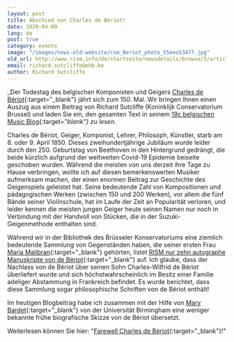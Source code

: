 ```yaml
---
layout: post
title: Abschied von Charles de Bériot!
date: 2020-04-09
lang: de
post: true
category: events
image: "/images/news-old-website/csm_Beriot_photo_55eea5347f.jpg"
old_url: http://www.rism.info/de/startseite/newsdetails/browse/5/article/64/farewell-charles-de-beriot.html
email: richard.sutcliffe@ehb.be
author: Richard Sutcliffe
---
```


_Der Todestag des belgischen Komponisten und Geigers [Charles de Bériot](https://opac.rism.info/search?View=rism&author=Charles+de+B%C3%A9riot){:target="_blank"} jährt sich zum 150. Mal. Wir bringen Ihnen einen Auszug aus einem Beitrag von Richard Sutcliffe (Koninklijk Conservatorium Brussel) und laden Sie ein, den gesamten Text in seinem [19c belgischen Music Blog](https://19cbelgian.music.blog/2020/04/07/farewell-charles-de-beriot/){:target="_blank"} zu lesen._

Charles de Bériot, Geiger, Komponist, Lehrer, Philosoph, Künstler, starb am 8. oder 9. April 1850. Dieses zweihundertjährige Jubiläum wurde leider durch den 250. Geburtstag von Beethoven in den Hintergrund gedrängt, die beide kürzlich aufgrund der weltweiten Covid-19 Epidemie beiseite geschoben wurden. Während die meisten von uns derzeit ihre Tage zu Hause verbringen, wollte ich auf diesen bemerkenswerten Musiker aufmerksam machen, der einen enormen Beitrag zur Geschichte des Geigenspiels geleistet hat. Seine bedeutende Zahl von Kompositionen und pädagogischen Werken (zwischen 150 und 200 Werken), vor allem die fünf Bände seiner Violinschule, hat im Laufe der Zeit an Popularität verloren, und leider kennen die meisten jungen Geiger heute seinen Namen nur noch in Verbindung mit der Handvoll von Stücken, die in der Suzuki-Geigenmethode enthalten sind.

Während wir in der Bibliothek des Brüsseler Konservatoriums eine ziemlich bedeutende Sammlung von Gegenständen haben, die seiner ersten Frau [Maria Malibran](https://en.wikipedia.org/wiki/Maria_Malibran_fund){:target="_blank"} gehörten, listet [RISM nur zehn autographe Manuskripte von de Bériot](https://opac.rism.info/search?View=rism&author=Charles+de+B%C3%A9riot){:target="_blank"} auf. Ich glaube, dass der Nachlass von de Bériot über seinen Sohn Charles-Wilfrid de Bériot überliefert wurde und sich höchstwahrscheinlich im Besitz einer Familie adeliger Abstammung in Frankreich befindet. Es wurde berichtet, dass diese Sammlung sogar philosophische Schriften von de Bériot enthält!

Im heutigen Blogbeitrag habe ich zusammen mit der Hilfe von [Mary Bardet](https://fr.linkedin.com/in/mary-bardet-2117ba105){:target="_blank"} von der Universität Birmingham eine weniger bekannte frühe biografische Skizze von de Bériot übersetzt.

Weiterlesen können Sie hier: "[Farewell Charles de Bériot](https://19cbelgian.music.blog/2020/04/07/farewell-charles-de-beriot/){:target="_blank"}!"